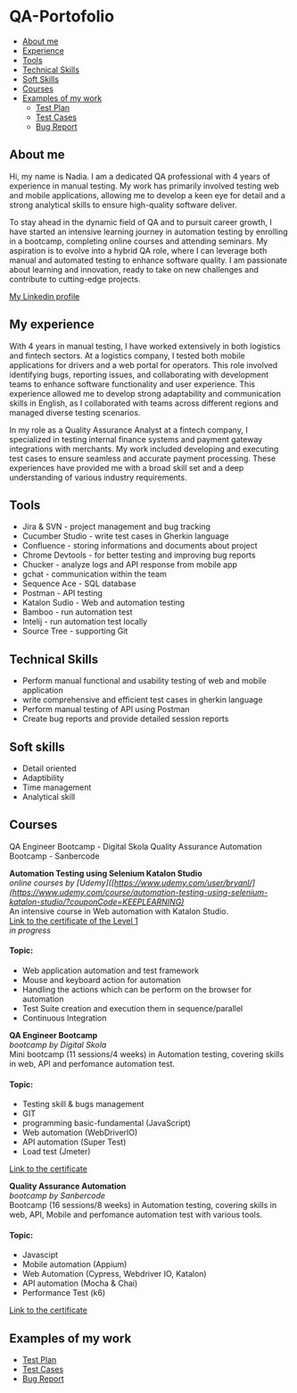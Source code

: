 # QA-Portofolio

- [About me](#about-me)
- [Experience](#my-experience)
- [Tools](#tools)
- [Technical Skills](#technical-skills)
- [Soft Skills](#soft-skills)
- [Courses](#courses)
- [Examples of my work](#examples-of-my-work)
  * [Test Plan](*test-plan)
  * [Test Cases](*test-cases)
  * [Bug Report](*bug-report)



## About me
Hi, my name is Nadia. I am a dedicated QA professional with 4 years of experience in manual testing. My work has primarily involved testing web and mobile applications, allowing me to develop a keen eye for detail and a strong analytical skills to ensure high-quality software deliver. 

To stay ahead in the dynamic field of QA and to pursuit career growth, I have started an intensive learning journey in automation testing by enrolling in a bootcamp, completing online courses and attending seminars. My aspiration is to evolve into a hybrid QA role, where I can leverage both manual and automated testing to enhance software quality. I am passionate about learning and innovation, ready to take on new challenges and contribute to cutting-edge projects.


[My Linkedin profile](https://www.linkedin.com/in/nadia-rizki/)



## My experience 
With 4 years in manual testing, I have worked extensively in both logistics and fintech sectors. At a logistics company, I tested both mobile applications for drivers and a web portal for operators. This role involved identifying bugs, reporting issues, and collaborating with development teams to enhance software functionality and user experience. This experience allowed me to develop strong adaptability and communication skills in English, as I collaborated with teams across different regions and managed diverse testing scenarios.

In my role as a Quality Assurance Analyst at a fintech company, I specialized in testing internal finance systems and payment gateway integrations with merchants. My work included developing and executing test cases to ensure seamless and accurate payment processing. These experiences have provided me with a broad skill set and a deep understanding of various industry requirements.



## Tools
* Jira & SVN - project management and bug tracking
* Cucumber Studio - write test cases in Gherkin language
* Confluence - storing informations and documents about project
* Chrome Devtools - for better testing and improving bug reports
* Chucker - analyze logs and API response from mobile app
* gchat - communication within the team
* Sequence Ace - SQL database
* Postman - API testing
* Katalon Sudio - Web and automation testing
* Bamboo - run automation test
* Intelij - run automation test locally
* Source Tree - supporting Git 



## Technical Skills
* Perform manual functional and usability testing of web and mobile application
* write comprehensive and efficient test cases in gherkin language
* Perform manual testing of API using Postman
* Create bug reports and provide detailed session reports



## Soft skills
* Detail oriented
* Adaptibility
* Time management
* Analytical skill



## Courses 
QA Engineer Bootcamp - Digital Skola
Quality Assurance Automation Bootcamp - Sanbercode

__Automation Testing using Selenium Katalon Studio__  
*online courses by [Udemy]([https://www.udemy.com/user/bryanl/](https://www.udemy.com/course/automation-testing-using-selenium-katalon-studio/?couponCode=KEEPLEARNING)*  
An intensive course in Web automation with Katalon Studio.  
[Link to the certificate of the Level 1](..)  
*in progress*

#### Topic:
* Web application automation and test framework
* Mouse and keyboard action for automation
* Handling the actions which can be perform on the browser for automation
* Test Suite creation and execution them in sequence/parallel
* Continuous Integration

__QA Engineer Bootcamp__  
*bootcamp by Digital Skola*  
Mini bootcamp (11 sessions/4 weeks) in Automation testing, covering skills in web, API and perfomance automation test.   

#### Topic:
* Testing skill & bugs management
* GIT
* programming basic-fundamental (JavaScript)
* Web automation (WebDriverIO)
* API automation (Super Test)
* Load test (Jmeter)

[Link to the certificate](...)


__Quality Assurance Automation__  
*bootcamp by Sanbercode*  
Bootcamp (16 sessions/8 weeks) in Automation testing, covering skills in web, API, Mobile and perfomance automation test with various tools.   

#### Topic:
* Javascipt 
* Mobile automation (Appium)
* Web Automation (Cypress, Webdriver IO, Katalon)
* API automation (Mocha & Chai)
* Performance Test (k6)

[Link to the certificate](....)


## Examples of my work
* [Test Plan](https://drive.google.com/file/d/1KOF2en0d_FrZp8iSeLrPYc7nstS-rtZV/view?usp=sharing)
* [Test Cases](https://drive.google.com/file/d/1tZjlrqzS8ZvuVXNvQa0powILpFuDi9UT/view?usp=drive_link)
* [Bug Report](https://drive.google.com/file/d/1C5kck1_y8XXsWUvbh0USq0_Ac31KRhM9/view?usp=sharing)



